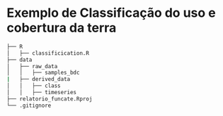# Exemplo de Classificação do uso e cobertura da terra


```bash
├── R
│   ├── classificication.R
├── data
│   ├── raw_data
│   │   ├── samples_bdc
|   ├── derived_data
│   │   ├── class
│   │   ├── timeseries
├── relatorio_funcate.Rproj
└── .gitignore
```

